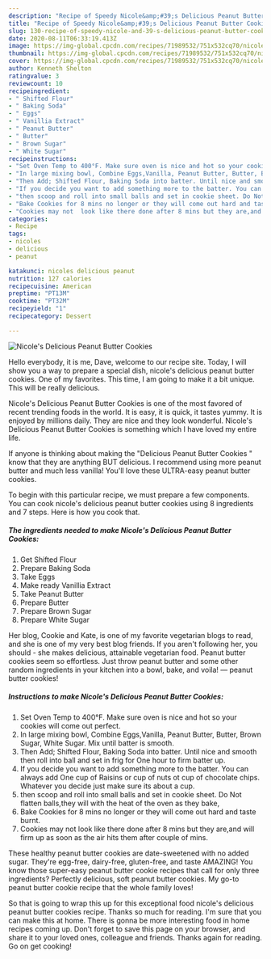 ```yaml
---
description: "Recipe of Speedy Nicole&amp;#39;s Delicious Peanut Butter Cookies"
title: "Recipe of Speedy Nicole&amp;#39;s Delicious Peanut Butter Cookies"
slug: 130-recipe-of-speedy-nicole-and-39-s-delicious-peanut-butter-cookies
date: 2020-08-11T06:33:19.413Z
image: https://img-global.cpcdn.com/recipes/71989532/751x532cq70/nicoles-delicious-peanut-butter-cookies-recipe-main-photo.jpg
thumbnail: https://img-global.cpcdn.com/recipes/71989532/751x532cq70/nicoles-delicious-peanut-butter-cookies-recipe-main-photo.jpg
cover: https://img-global.cpcdn.com/recipes/71989532/751x532cq70/nicoles-delicious-peanut-butter-cookies-recipe-main-photo.jpg
author: Kenneth Shelton
ratingvalue: 3
reviewcount: 10
recipeingredient:
- " Shifted Flour"
- " Baking Soda"
- " Eggs"
- " Vanillia Extract"
- " Peanut Butter"
- " Butter"
- " Brown Sugar"
- " White Sugar"
recipeinstructions:
- "Set Oven Temp to 400°F. Make sure oven is nice and hot so your cookies will come out perfect."
- "In large mixing bowl, Combine Eggs,Vanilla, Peanut Butter, Butter, Brown Sugar, White Sugar. Mix until batter is smooth."
- "Then Add; Shifted Flour, Baking Soda into batter. Until nice and smooth then roll into ball and set in frig for One hour to firm batter up."
- "If you decide you want to add something more to the batter. You can always add One cup of Raisins or cup of nuts ot cup of chocolate chips. Whatever you decide just make sure its about a cup."
- "then scoop and roll into small balls and set in cookie sheet. Do Not flatten balls,they will with the heat of the oven as they bake,"
- "Bake Cookies for 8 mins no longer or they will come out hard and taste burnt."
- "Cookies may not  look like there done after 8 mins but they are,and will firm up as soon as the air hits them after couple of mins."
categories:
- Recipe
tags:
- nicoles
- delicious
- peanut

katakunci: nicoles delicious peanut 
nutrition: 127 calories
recipecuisine: American
preptime: "PT13M"
cooktime: "PT32M"
recipeyield: "1"
recipecategory: Dessert

---
```



![Nicole&#39;s Delicious Peanut Butter Cookies](https://img-global.cpcdn.com/recipes/71989532/751x532cq70/nicoles-delicious-peanut-butter-cookies-recipe-main-photo.jpg)

Hello everybody, it is me, Dave, welcome to our recipe site. Today, I will show you a way to prepare a special dish, nicole&#39;s delicious peanut butter cookies. One of my favorites. This time, I am going to make it a bit unique. This will be really delicious.

Nicole&#39;s Delicious Peanut Butter Cookies is one of the most favored of recent trending foods in the world. It is easy, it is quick, it tastes yummy. It is enjoyed by millions daily. They are nice and they look wonderful. Nicole&#39;s Delicious Peanut Butter Cookies is something which I have loved my entire life.

If anyone is thinking about making the &#34;Delicious Peanut Butter Cookies &#34; know that they are anything BUT delicious. I recommend using more peanut butter and much less vanilla! You&#39;ll love these ULTRA-easy peanut butter cookies.


To begin with this particular recipe, we must prepare a few components. You can cook nicole&#39;s delicious peanut butter cookies using 8 ingredients and 7 steps. Here is how you cook that.

<!--inarticleads1-->

##### The ingredients needed to make Nicole&#39;s Delicious Peanut Butter Cookies:

1. Get  Shifted Flour
1. Prepare  Baking Soda
1. Take  Eggs
1. Make ready  Vanillia Extract
1. Take  Peanut Butter
1. Prepare  Butter
1. Prepare  Brown Sugar
1. Prepare  White Sugar


Her blog, Cookie and Kate, is one of my favorite vegetarian blogs to read, and she is one of my very best blog friends. If you aren&#39;t following her, you should - she makes delicious, attainable vegetarian food. Peanut butter cookies seem so effortless. Just throw peanut butter and some other random ingredients in your kitchen into a bowl, bake, and voila! — peanut butter cookies! 

<!--inarticleads2-->

##### Instructions to make Nicole&#39;s Delicious Peanut Butter Cookies:

1. Set Oven Temp to 400°F. Make sure oven is nice and hot so your cookies will come out perfect.
1. In large mixing bowl, Combine Eggs,Vanilla, Peanut Butter, Butter, Brown Sugar, White Sugar. Mix until batter is smooth.
1. Then Add; Shifted Flour, Baking Soda into batter. Until nice and smooth then roll into ball and set in frig for One hour to firm batter up.
1. If you decide you want to add something more to the batter. You can always add One cup of Raisins or cup of nuts ot cup of chocolate chips. Whatever you decide just make sure its about a cup.
1. then scoop and roll into small balls and set in cookie sheet. Do Not flatten balls,they will with the heat of the oven as they bake,
1. Bake Cookies for 8 mins no longer or they will come out hard and taste burnt.
1. Cookies may not  look like there done after 8 mins but they are,and will firm up as soon as the air hits them after couple of mins.


These healthy peanut butter cookies are date-sweetened with no added sugar. They&#39;re egg-free, dairy-free, gluten-free, and taste AMAZING! You know those super-easy peanut butter cookie recipes that call for only three ingredients? Perfectly delicious, soft peanut butter cookies. My go-to peanut butter cookie recipe that the whole family loves! 

So that is going to wrap this up for this exceptional food nicole&#39;s delicious peanut butter cookies recipe. Thanks so much for reading. I'm sure that you can make this at home. There is gonna be more interesting food in home recipes coming up. Don't forget to save this page on your browser, and share it to your loved ones, colleague and friends. Thanks again for reading. Go on get cooking!
